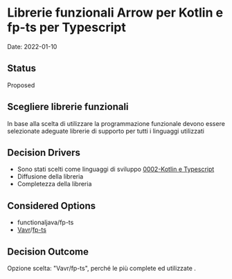 # Librerie funzionali Arrow per Kotlin e fp-ts per Typescript

Date: 2022-01-10

## Status

Proposed

## Scegliere librerie funzionali

In base alla scelta di utilizzare la programmazione funzionale devono essere selezionate adeguate librerie di supporto per tutti i linguaggi utilizzati

<!-- This is an optional element. Feel free to remove. -->
## Decision Drivers

* Sono stati scelti come linguaggi di sviluppo [0002-Kotlin e Typescript](0002-lang.md)
* Diffusione della libreria
* Completezza della libreria


## Considered Options

* functionaljava/fp-ts 
* [Vavr](https://www.vavr.io/)/[fp-ts](https://github.com/gcanti/fp-ts/)

## Decision Outcome

Opzione scelta: "Vavr/fp-ts", perché le più complete ed utilizzate .





